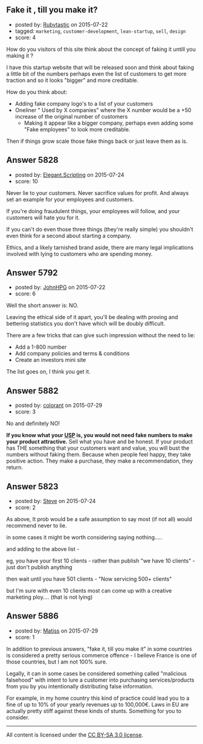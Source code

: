 ## Fake it , till you make it?

- posted by: [Rubytastic](https://stackexchange.com/users/145457/rubytastic) on 2015-07-22
- tagged: `marketing`, `customer-development`, `lean-startup`, `sell`, `design`
- score: 4

<p>How do you visitors of this site think about the concept of faking it untill you making it ? </p>

<p>I have this startup website that will be released soon and think about faking a little bit of the numbers perhaps even the list of customers to get more traction and so it looks "bigger" and more creditable. </p>

<p>How do you think about:</p>

<ul>
<li>Adding fake company logo's to a list of your customers</li>
<li>Oneliner " Used by X companies" where the X number would be a +50 increase of the original number of customers

<ul>
<li>Making it appear like a bigger company, perhaps even adding some "Fake employees" to look more creditable. </li>
</ul></li>
</ul>

<p>Then if things grow scale those fake things back or just leave them as is.</p>



## Answer 5828

- posted by: [Elegant.Scripting](https://stackexchange.com/users/5688251/elegant-scripting) on 2015-07-24
- score: 10

<p>Never lie to your customers.
Never sacrifice values for profit.
And always set an example for your employees and customers.</p>

<p>If you're doing fraudulent things, your employees will follow, and your customers will hate you for it.</p>

<p>If you can't do even those three things (they're really simple) you shouldn't even think for a second about starting a company.</p>

<p>Ethics, and a likely tarnished brand aside, there are many legal implications involved with lying to customers who are spending money.</p>



## Answer 5792

- posted by: [JohnHPG](https://stackexchange.com/users/1435881/johnhpg) on 2015-07-22
- score: 6

<p>Well the short answer is: NO.</p>

<p>Leaving the ethical side of it apart, you'll be dealing with proving and bettering statistics you don't have which will be doubly difficult.</p>

<p>There are a few tricks that can give such impression without the need to lie:</p>

<ul>
<li>Add a 1-800 number</li>
<li>Add company policies and terms &amp; conditions</li>
<li>Create an investors mini site</li>
</ul>

<p>The list goes on, I think you get it.</p>



## Answer 5882

- posted by: [colorant](https://stackexchange.com/users/6702482/colorant) on 2015-07-29
- score: 3

<p>No and definitely NO!</p>

<p><strong>If you know what your <a href="http://www.entrepreneur.com/encyclopedia/unique-selling-proposition-usp" rel="nofollow">USP</a> is, you would not need fake numbers to make your product attractive.</strong> Sell what you have and be honest. If your product has THE something that your customers want and value, you will bust the numbers without faking them. Because when people feel happy, they take positive action. They make a purchase, they make a recommendation, they return.</p>



## Answer 5823

- posted by: [Steve](https://stackexchange.com/users/6570044/steve) on 2015-07-24
- score: 2

<p>As above, It prob would be a safe assumption to say most (if not all) would recommend never to lie. </p>

<p>in some cases it might be worth considering saying nothing.....</p>

<p>and adding to the above list - </p>

<p>eg, you have your first 10 clients - 
rather than publish "we have 10 clients" - just don't publish anything</p>

<p>then wait until you have 501 clients - "Now servicing 500+ clients" </p>

<p>but I'm sure with even 10 clients most can come up with a creative marketing ploy.... (that is not lying) </p>



## Answer 5886

- posted by: [Matiss](https://stackexchange.com/users/1819512/matiss) on 2015-07-29
- score: 1

<p>In addition to previous answers, "fake it, till you make it" in some countries is considered a pretty serious commerce offence - I believe France is one of those countries, but I am not 100% sure.</p>

<p>Legally, it can in some cases be considered something called "malicious falsehood" with intent to lure a customer into purchasing services/products from you by you intentionally distributing false information.</p>

<p>For example, in my home country this kind of practice could lead you to a fine of up to 10% of your yearly revenues up to 100,000€. Laws in EU are actually pretty stiff against these kinds of stunts. Something for you to consider.</p>




---

All content is licensed under the [CC BY-SA 3.0 license](https://creativecommons.org/licenses/by-sa/3.0/).
